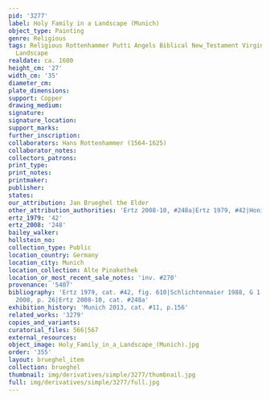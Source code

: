 ```yaml
---
pid: '3277'
label: Holy Family in a Landscape (Munich)
object_type: Painting
genre: Religious
tags: Religious Rottenhammer Putti Angels Biblical New_Testament Virgin_Mary History
  Landscape
realdate: ca. 1600
height_cm: '27'
width_cm: '35'
diameter_cm: 
plate_dimensions: 
support: Copper
drawing_medium: 
signature: 
signature_location: 
support_marks: 
further_inscription: 
collaborators: Hans Rottenhammer (1564-1625)
collaborator_notes: 
collectors_patrons: 
print_type: 
print_notes: 
printmaker: 
publisher: 
states: 
our_attribution: Jan Brueghel the Elder
other_attribution_authorities: 'Ertz 2008-10, #248a|Ertz 1979, #42|Honig database'
ertz_1979: '42'
ertz_2008: '248'
bailey_walker: 
hollstein_no: 
collection_type: Public
location_country: Germany
location_city: Munich
location_collection: Alte Pinakothek
location_or_most_recent_sale_notes: 'inv. #270'
provenance: '5407'
bibliography: 'Ertz 1979, cat. #42, fig. 610|Schlichtenmaier 1988, G 1 8|Borggrefe
  2008, p. 26|Ertz 2008-10, cat. #248a'
exhibition_history: 'Munich 2013, cat. #11, p.156'
related_works: '3279'
copies_and_variants: 
curatorial_files: 566|567
external_resources: 
object_image: Holy_Family_in_a_Landscape_(Munich).jpg
order: '355'
layout: brueghel_item
collection: brueghel
thumbnail: img/derivatives/simple/3277/thumbnail.jpg
full: img/derivatives/simple/3277/full.jpg
---
```

